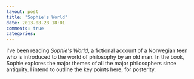 ```yaml
---
layout: post
title: "Sophie's World"
date: 2013-08-28 18:01
comments: true
categories: 
---
```

I've been reading _Sophie's World_, a fictional account of a Norwegian teen who is introduced to the world of philosophy by an old man.  In the book, Sophie explores the major themes of all the major philosophers since antiquity.  I intend to outline the key points here, for posterity. 
<!-- more -->

